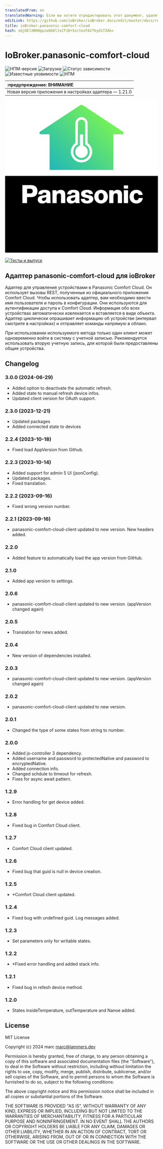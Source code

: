 ```yaml
---
translatedFrom: en
translatedWarning: Если вы хотите отредактировать этот документ, удалите поле «translatedFrom», в противном случае этот документ будет снова автоматически переведен
editLink: https://github.com/ioBroker/ioBroker.docs/edit/master/docs/ru/adapterref/iobroker.panasonic-comfort-cloud/README.md
title: ioBroker.panasonic-comfort-cloud
hash: xQjDElXBH0ppzwQG8lJvCF1O+5zctozFA27kyd1fZAk=
---
```

# IoBroker.panasonic-comfort-cloud

![НПМ-версия](http://img.shields.io/npm/v/iobroker.panasonic-comfort-cloud.svg)
![Загрузки](https://img.shields.io/npm/dm/iobroker.panasonic-comfort-cloud.svg)
![Статус зависимости](https://img.shields.io/david/marc2016/iobroker.panasonic-comfort-cloud.svg)
![Известные уязвимости](https://snyk.io/test/github/marc2016/ioBroker.panasonic-comfort-cloud/badge.svg)
![НПМ](https://nodei.co/npm/iobroker.panasonic-comfort-cloud.png?downloads=true)

| :предупреждение: ВНИМАНИЕ |
|:---------------------------|
| Новая версия приложения в настройках адаптера — 1.21.0 |

![Логотип](../../../en/adapterref/iobroker.panasonic-comfort-cloud/admin/panasonic-comfort-cloud.png)

[![Тесты и выпуск](https://github.com//marc2016/ioBroker.panasonic-comfort-cloud/actions/workflows/test-and-release.yml/badge.svg)](https://www.npmjs.com/package/iobroker.panasonic-comfort-cloud)

## Адаптер panasonic-comfort-cloud для ioBroker
Адаптер для управления устройствами в Panasonic Comfort Cloud. Он использует вызовы REST, полученные из официального приложения Comfort Cloud.
Чтобы использовать адаптер, вам необходимо ввести имя пользователя и пароль в конфигурации. Они используются для аутентификации доступа к Comfort Cloud. Информация обо всех устройствах автоматически извлекается и вставляется в виде объекта. Адаптер циклически опрашивает информацию об устройстве (интервал смотрите в настройках) и отправляет команды напрямую в облако.

При использовании используемого метода только один клиент может одновременно войти в систему с учетной записью.
Рекомендуется использовать вторую учетную запись, для которой были предоставлены общие устройства.

## Changelog
### 3.0.0 (2024-06-29)

* Added option to deactivate the automatic refresh.
* Added state to manual refresh device infos.
* Updated client version for OAuth support.

### 2.3.0 (2023-12-21)

* Updated packages
* Added connected state to devices

### 2.2.4 (2023-10-18)

* Fixed load AppVersion from Github.

### 2.2.3 (2023-10-14)

* Added support for admin 5 UI (jsonConfig).
* Updated packages.
* Fixed translation.

### 2.2.2 (2023-09-16)

* Fixed wrong version number.

### 2.2.1 (2023-09-16)

* panasonic-comfort-cloud-client updated to new version. New headers added.

### 2.2.0

* Added feature to automatically load the app version from GitHub.

### 2.1.0

* Added app version to settings.

### 2.0.6

* panasonic-comfort-cloud-client updated to new version. (appVersion changed again)

### 2.0.5

* Translation for news added.

### 2.0.4

* New version of dependencies installed.

### 2.0.3

* panasonic-comfort-cloud-client updated to new version. (appVersion changed again)

### 2.0.2

* panasonic-comfort-cloud-client updated to new version.

### 2.0.1

* Changed the type of some states from string to number.

### 2.0.0

* Added js-controller 3 dependency.
* Added username and password to protectedNative and password to encryptedNative.
* Added connection info.
* Changed schdule to timeout for refresh.
* Fixes for async await pattern.

### 1.2.9

* Error handling for get device added.

### 1.2.8

* Fixed bug in Comfort Cloud client.

### 1.2.7

* Comfort Cloud client updated.

### 1.2.6

* Fixed bug that guid is null in device creation.

### 1.2.5

* *Comfort Cloud client updated.

### 1.2.4

* Fixed bug with undefined guid. Log messages added.

### 1.2.3

* Set parameters only for writable states.

### 1.2.2

* *Fixed error handling and added stack info.

### 1.2.1

* Fixed bug in refesh device method.

### 1.2.0

* States insideTemperature, outTemperature and Nanoe added.

## License

MIT License

Copyright (c) 2024 marc <marc@lammers.dev>

Permission is hereby granted, free of charge, to any person obtaining a copy
of this software and associated documentation files (the "Software"), to deal
in the Software without restriction, including without limitation the rights
to use, copy, modify, merge, publish, distribute, sublicense, and/or sell
copies of the Software, and to permit persons to whom the Software is
furnished to do so, subject to the following conditions:

The above copyright notice and this permission notice shall be included in all
copies or substantial portions of the Software.

THE SOFTWARE IS PROVIDED "AS IS", WITHOUT WARRANTY OF ANY KIND, EXPRESS OR
IMPLIED, INCLUDING BUT NOT LIMITED TO THE WARRANTIES OF MERCHANTABILITY,
FITNESS FOR A PARTICULAR PURPOSE AND NONINFRINGEMENT. IN NO EVENT SHALL THE
AUTHORS OR COPYRIGHT HOLDERS BE LIABLE FOR ANY CLAIM, DAMAGES OR OTHER
LIABILITY, WHETHER IN AN ACTION OF CONTRACT, TORT OR OTHERWISE, ARISING FROM,
OUT OF OR IN CONNECTION WITH THE SOFTWARE OR THE USE OR OTHER DEALINGS IN THE
SOFTWARE.
